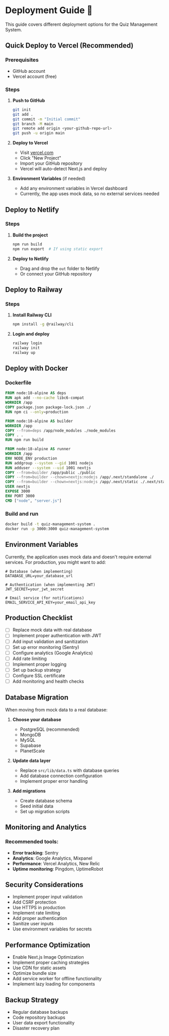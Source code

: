 # Deployment Guide 🚀

This guide covers different deployment options for the Quiz Management System.

## Quick Deploy to Vercel (Recommended)

### Prerequisites
- GitHub account
- Vercel account (free)

### Steps
1. **Push to GitHub**
   ```bash
   git init
   git add .
   git commit -m "Initial commit"
   git branch -M main
   git remote add origin <your-github-repo-url>
   git push -u origin main
   ```

2. **Deploy to Vercel**
   - Visit [vercel.com](https://vercel.com)
   - Click "New Project"
   - Import your GitHub repository
   - Vercel will auto-detect Next.js and deploy

3. **Environment Variables** (if needed)
   - Add any environment variables in Vercel dashboard
   - Currently, the app uses mock data, so no external services needed

## Deploy to Netlify

### Steps
1. **Build the project**
   ```bash
   npm run build
   npm run export  # If using static export
   ```

2. **Deploy to Netlify**
   - Drag and drop the `out` folder to Netlify
   - Or connect your GitHub repository

## Deploy to Railway

### Steps
1. **Install Railway CLI**
   ```bash
   npm install -g @railway/cli
   ```

2. **Login and deploy**
   ```bash
   railway login
   railway init
   railway up
   ```

## Deploy with Docker

### Dockerfile
```dockerfile
FROM node:18-alpine AS deps
RUN apk add --no-cache libc6-compat
WORKDIR /app
COPY package.json package-lock.json ./
RUN npm ci --only=production

FROM node:18-alpine AS builder
WORKDIR /app
COPY --from=deps /app/node_modules ./node_modules
COPY . .
RUN npm run build

FROM node:18-alpine AS runner
WORKDIR /app
ENV NODE_ENV production
RUN addgroup --system --gid 1001 nodejs
RUN adduser --system --uid 1001 nextjs
COPY --from=builder /app/public ./public
COPY --from=builder --chown=nextjs:nodejs /app/.next/standalone ./
COPY --from=builder --chown=nextjs:nodejs /app/.next/static ./.next/static
USER nextjs
EXPOSE 3000
ENV PORT 3000
CMD ["node", "server.js"]
```

### Build and run
```bash
docker build -t quiz-management-system .
docker run -p 3000:3000 quiz-management-system
```

## Environment Variables

Currently, the application uses mock data and doesn't require external services. For production, you might want to add:

```env
# Database (when implementing)
DATABASE_URL=your_database_url

# Authentication (when implementing JWT)
JWT_SECRET=your_jwt_secret

# Email service (for notifications)
EMAIL_SERVICE_API_KEY=your_email_api_key
```

## Production Checklist

- [ ] Replace mock data with real database
- [ ] Implement proper authentication with JWT
- [ ] Add input validation and sanitization
- [ ] Set up error monitoring (Sentry)
- [ ] Configure analytics (Google Analytics)
- [ ] Add rate limiting
- [ ] Implement proper logging
- [ ] Set up backup strategy
- [ ] Configure SSL certificate
- [ ] Add monitoring and health checks

## Database Migration

When moving from mock data to a real database:

1. **Choose your database**
   - PostgreSQL (recommended)
   - MongoDB
   - MySQL
   - Supabase
   - PlanetScale

2. **Update data layer**
   - Replace `src/lib/data.ts` with database queries
   - Add database connection configuration
   - Implement proper error handling

3. **Add migrations**
   - Create database schema
   - Seed initial data
   - Set up migration scripts

## Monitoring and Analytics

### Recommended tools:
- **Error tracking**: Sentry
- **Analytics**: Google Analytics, Mixpanel
- **Performance**: Vercel Analytics, New Relic
- **Uptime monitoring**: Pingdom, UptimeRobot

## Security Considerations

- Implement proper input validation
- Add CSRF protection
- Use HTTPS in production
- Implement rate limiting
- Add proper authentication
- Sanitize user inputs
- Use environment variables for secrets

## Performance Optimization

- Enable Next.js Image Optimization
- Implement proper caching strategies
- Use CDN for static assets
- Optimize bundle size
- Add service worker for offline functionality
- Implement lazy loading for components

## Backup Strategy

- Regular database backups
- Code repository backups
- User data export functionality
- Disaster recovery plan
